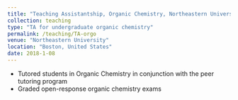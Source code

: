 ```yaml
---
title: "Teaching Assistantship, Organic Chemistry, Northeastern University"
collection: teaching
type: "TA for undergraduate organic chemistry"
permalink: /teaching/TA-orgo
venue: "Northeastern University"
location: "Boston, United States"
date: 2018-1-08
---
```



* Tutored students in Organic Chemistry in conjunction with the peer tutoring program
* Graded open-response organic chemistry exams 

